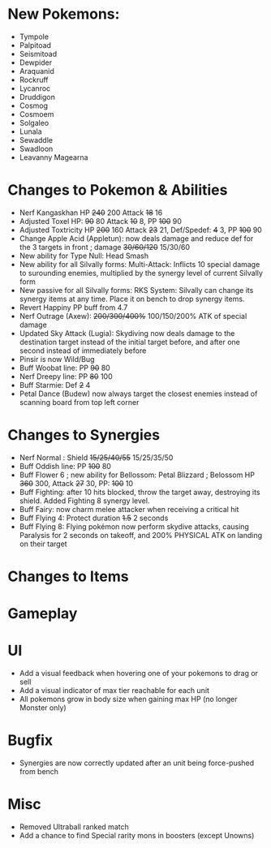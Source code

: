 # New Pokemons:

- Tympole
- Palpitoad
- Seismitoad
- Dewpider
- Araquanid
- Rockruff
- Lycanroc
- Druddigon
- Cosmog
- Cosmoem
- Solgaleo
- Lunala
- Sewaddle
- Swadloon
- Leavanny
  Magearna

# Changes to Pokemon & Abilities

- Nerf Kangaskhan HP ~~240~~ 200 Attack ~~18~~ 16
- Adjusted Toxel HP: ~~90~~ 80 Attack ~~10~~ 8, PP ~~100~~ 90
- Adjusted Toxtricity HP ~~200~~ 160 Attack ~~23~~ 21, Def/Spedef: ~~4~~ 3, PP ~~100~~ 90
- Change Apple Acid (Appletun): now deals damage and reduce def for the 3 targets in front ; damage ~~30/60/120~~ 15/30/60
- New ability for Type Null: Head Smash
- New ability for all Silvally forms: Multi-Attack: Inflicts 10 special damage to surounding enemies, multiplied by the synergy level of current Silvally form
- New passive for all Silvally forms: RKS System: Silvally can change its synergy items at any time. Place it on bench to drop synergy items.
- Revert Happiny PP buff from 4.7
- Nerf Outrage (Axew): ~~200/300/400%~~ 100/150/200% ATK of special damage
- Updated Sky Attack (Lugia): Skydiving now deals damage to the destination target instead of the initial target before, and after one second instead of immediately before
- Pinsir is now Wild/Bug
- Buff Woobat line: PP ~~90~~ 80
- Nerf Dreepy line: PP ~~80~~ 100
- Buff Starmie: Def ~~2~~ 4
- Petal Dance (Budew) now always target the closest enemies instead of scanning board from top left corner

# Changes to Synergies

- Nerf Normal : Shield ~~15/25/40/55~~ 15/25/35/50
- Buff Oddish line: PP ~~100~~ 80
- Buff Flower 6 ; new ability for Bellossom: Petal Blizzard ; Belossom HP ~~360~~ 300, Attack ~~27~~ 30, PP: ~~100~~ 10
- Buff Fighting: after 10 hits blocked, throw the target away, destroying its shield. Added Fighting 8 synergy level.
- Buff Fairy: now charm melee attacker when receiving a critical hit
- Buff Flying 4: Protect duration ~~1.5~~ 2 seconds
- Buff Flying 8: Flying pokémon now perform skydive attacks, causing Paralysis for 2 seconds on takeoff, and 200% PHYSICAL ATK on landing on their target

# Changes to Items

# Gameplay

# UI

- Add a visual feedback when hovering one of your pokemons to drag or sell
- Add a visual indicator of max tier reachable for each unit
- All pokemons grow in body size when gaining max HP (no longer Monster only)

# Bugfix

- Synergies are now correctly updated after an unit being force-pushed from bench

# Misc

- Removed Ultraball ranked match
- Add a chance to find Special rarity mons in boosters (except Unowns)
